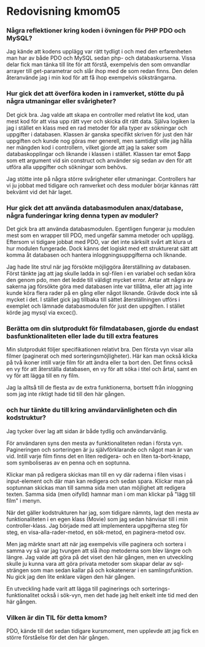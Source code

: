 ---
---
Redovisning kmom05
=========================

### Några reflektioner kring koden i övningen för PHP PDO och MySQL?

Jag kände att kodens upplägg var rätt tydligt i och med den erfarenheten man har av både PDO och MySQL sedan php- och databaskurserna. Vissa delar fick man tänka till lite för att förstå, exempelvis den som omvandlar arrayer till get-parametrar och slår ihop med de som redan finns. Den delen återanvände jag i min kod för att få ihop exempelvis söksträngarna.

### Hur gick det att överföra koden in i ramverket, stötte du på några utmaningar eller svårigheter?

Det gick bra. Jag valde att skapa en controller med relativt lite kod, utan mest kod för att visa upp rätt vyer och skicka dit rätt data. Själva logiken la jag i stället en klass med en rad metoder för alla typer av sökningar och uppgifter i databasen. Klassen är ganska specifikt skriven för just den här uppgiften och kunde nog göras mer generell, men samtidigt ville jag hålla ner mängden kod i controllern, vilket gjorde att jag la saker som databaskopplingar och liknande i klassen i stället. Klassen tar emot $app som ett argument vid sin construct och använder sig sedan av den för att utföra alla uppgifter och sökningar som behövs. 

Jag stötte inte på några större svårigheter eller utmaningar. Controllers har vi ju jobbat med tidigare och ramverket och dess moduler börjar kännas rätt bekvämt vid det här laget.

### Hur gick det att använda databasmodulen anax/database, några funderingar kring denna typen av moduler?

Det gick bra att använda databasmodulen. Egentligen fungerar ju modulen mest som en wrapper till PDO, med ungefär samma metoder och upplägg. Eftersom vi tidigare jobbat med PDO, var det inte särksilt svårt att klura ut hur modulen fungerade. Dock känns det logiskt med ett strukturerat sätt att komma åt databasen och hantera inloggningsuppgifterna och liknande. 

Jag hade lite strul när jag försökte möjliggöra återställning av databasen. Först tänkte jag att jag skulle ladda in sql-filen i en variabel och sedan köra den genom pdo, men det ledde till väldigt mycket error. Antar att några av sakerna jag försökte göra med databasen inte var tillåtna, eller att jag inte kunde köra flera rader på en gång eller något liknande. Grävde dock inte så mycket i det. I stället gick jag tillbaka till sättet återställningen utförs i exemplet och lämnade databasmodulen för just den uppgiften. I stället körde jag mysql via excec().

### Berätta om din slutprodukt för filmdatabasen, gjorde du endast basfunktionaliteten eller lade du till extra features 

Min slutprodukt följer specifikationen relativt bra. Den första vyn visar alla filmer (paginerat och med sorteringsmöjligheter). Här kan man också klicka på två ikoner intill varje film för att ändra eller ta bort den. Det finns också en vy för att återställa databasen, en vy för att söka i titel och årtal, samt en vy för att lägga till en ny film.

Jag la alltså till de flesta av de extra funktionerna, bortsett från inloggning som jag inte riktigt hade tid till den här gången.

### och hur tänkte du till kring användarvänligheten och din kodstruktur?

Jag tycker över lag att sidan är både tydlig och användarvänlig.

För användaren syns den mesta av funktionaliteten redan i första vyn. Pagineringen och sorteringen är ju självförklarande och något man är van vid. Intill varje film finns det en liten redigera- och en liten ta-bort-knapp, som symboliseras av en penna och en soptunna. 

Klickar man på redigera skickas man till en vy där raderna i filen visas i input-element och där man kan redigera och sedan spara. Klickar man på soptunnan skickas man till samma sida men utan möjlighet att redigera texten. Samma sida (men oifylld) hamnar man i om man klickar på "lägg till film" i menyn.

När det gäller kodstrukturen har jag, som tidigare nämnts, lagt den mesta av funktionaliteten i en egen klass (Movie) som jag sedan hänvisar till i min controller-klass. Jag började med att implementera uppgifterna steg för steg, en visa-alla-rader-metod, en sök-metod, en paginera-metod osv. 

Men jag märkte snart att när jag exempelvis ville paginera och sortera i samma vy så var jag tvungen att slå ihop metoderna som blev längre och längre. Jag valde att göra på det viset den här gången, men en utveckling skulle ju kunna vara att göra privata metoder som skapar delar av sql-strängen som man sedan kallar på och kokatenerar i en samlingsfunktion. Nu gick jag den lite enklare vägen den här gången.

En utveckling hade varit att lägga till paginerings och sorterings-funktionalitet också i sök-vyn, men det hade jag helt enkelt inte tid med den här gången.

### Vilken är din TIL för detta kmom?

PDO, kände till det sedan tidigare kursmoment, men upplevde att jag fick en större förståelse för det den här gången.
